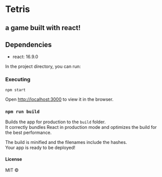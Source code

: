 # Tetris
## a game built with react!

## Dependencies
- react: 16.9.0

In the project directory, you can run:
### Executing
`npm start`

Open [http://localhost:3000](http://localhost:3000) to view it in the browser.


### `npm run build`

Builds the app for production to the `build` folder.<br>
It correctly bundles React in production mode and optimizes the build for the best performance.

The build is minified and the filenames include the hashes.<br>
Your app is ready to be deployed!

#### License

MIT ©